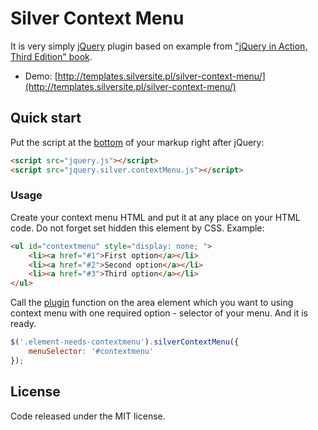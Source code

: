# Silver Context Menu

It is very simply [jQuery](https://jquery.com/) plugin based on example from ["jQuery in Action, Third Edition" book](http://manning.com/books/jquery-in-action-third-edition).

* Demo: [http://templates.silversite.pl/silver-context-menu/](http://templates.silversite.pl/silver-context-menu/)

## Quick start

Put the script at the [bottom](https://developer.yahoo.com/performance/rules.html#js_bottom) of your markup right after jQuery:

```html
<script src="jquery.js"></script>
<script src="jquery.silver.contextMenu.js"></script>
```

### Usage

Create your context menu HTML and put it at any place on your HTML code. Do not forget set hidden this element by CSS. Example:

```html
<ul id="contextmenu" style="display: none; ">
    <li><a href="#1">First option</a></li>
    <li><a href="#2">Second option</a></li>
    <li><a href="#3">Third option</a></li>
</ul>
```

Call the [plugin](https://learn.jquery.com/plugins/) function on the area element which you want to using context menu with one required option - selector of your menu. And it is ready.

```javascript
$('.element-needs-contextmenu').silverContextMenu({
    menuSelector: '#contextmenu'
});
```

## License

Code released under the MIT license.
